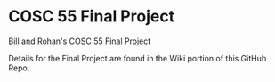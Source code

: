 # COSC 55 Final Project
Bill and Rohan's COSC 55 Final Project

Details for the Final Project are found in the Wiki portion of this GitHub Repo.

